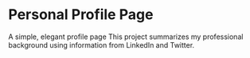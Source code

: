 # Personal Profile Page

A simple, elegant profile page This project summarizes my professional background using information from LinkedIn and Twitter.
